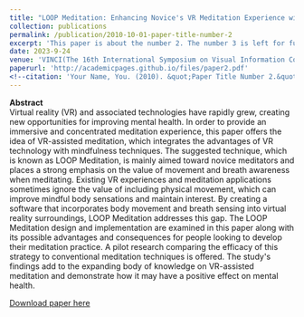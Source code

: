 ```yaml
---
title: "LOOP Meditation: Enhancing Novice's VR Meditation Experience with Physical Movement"
collection: publications
permalink: /publication/2010-10-01-paper-title-number-2
excerpt: 'This paper is about the number 2. The number 3 is left for future work.'
date: 2023-9-24
venue: 'VINCI(The 16th International Symposium on Visual Information Communication and Interaction)'
paperurl: 'http://academicpages.github.io/files/paper2.pdf'
<!--citation: 'Your Name, You. (2010). &quot;Paper Title Number 2.&quot; <i>Journal 1</i>. 1(2).'-->
---
```

**Abstract**   
Virtual reality (VR) and associated technologies have rapidly grew, creating new opportunities for improving mental health. In order to provide an immersive and concentrated meditation experience, this paper offers the idea of VR-assisted meditation, which integrates the advantages of VR technology with mindfulness techniques. The suggested technique, which is known as LOOP Meditation, is mainly aimed toward novice meditators and places a strong emphasis on the value of movement and breath awareness when meditating. Existing VR experiences and meditation applications sometimes ignore the value of including physical movement, which can improve mindful body sensations and maintain interest. By creating a software that incorporates body movement and breath sensing into virtual reality surroundings, LOOP Meditation addresses this gap. 
The LOOP Meditation design and implementation are examined in this paper along with its possible advantages and consequences for people looking to develop their meditation practice. A pilot research comparing the efficacy of this strategy to conventional meditation techniques is offered. The study's findings add to the expanding body of knowledge on VR-assisted meditation and demonstrate how it may have a positive effect on mental health.

[Download paper here](files/VINCI2023_LOOP_Meditation.pdf)

<!--Recommended citation: Your Name, You. (2010). "Paper Title Number 2." <i>Journal 1</i>. 1(2).-->
